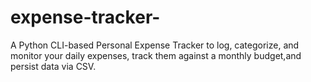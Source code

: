 # expense-tracker-
A Python CLI-based Personal Expense Tracker to log, categorize, and monitor your daily expenses, track them against a monthly budget,and persist data via CSV.
